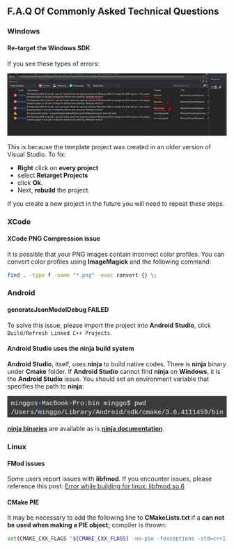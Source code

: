 ## F.A.Q Of Commonly Asked Technical Questions

### Windows
#### Re-target the Windows SDK
If you see these types of errors:

  ![](re-target-errors.jpeg)

This is because the template project was created in an older version of Visual Studio. To fix:

  * **Right** click on **every project**
  * select **Retarget Projects**
  * click **Ok**. 
  * Next, **rebuild** the project.

If you create a new project in the future you will need to repeat these steps.

### XCode
#### XCode PNG Compression issue
It is possible that your PNG images contain incorrect color profiles. You can
convert color profiles using __ImageMagick__ and the following
command:

   ```sh
   find . -type f -name "*.png" -exec convert {} \;
   ```

### Android
#### generateJsonModelDebug FAILED
To solve this issue, please import the project into __Android Studio__, click
`Build/Refresh Linked C++ Projects`.

#### Android Studio uses the __ninja__ build system
__Android Studio__, itself, uses __ninja__ to build native codes. There is __ninja__ binary under __Cmake__ folder. If __Android Studio__ cannot find __ninja__ on __Windows__, it is the __Android Studio__ issue. You should set an environment variable that specifies the path to __ninja__:

  ![](Android-Studio_cmake_ninja.png)

[__ninja binaries__](https://github.com/ninja-build/ninja/releases) are available as is [__ninja documentation__](https://ninja-build.org/).

### Linux
#### FMod issues
Some users report issues with __libfmod__. If you encounter issues, please reference this post: [Error while building for linux: libfmod.so.6](https://discuss.cocos2d-x.org/t/error-while-building-for-linux-libfmod-so-6/26553/31?u=doyoque)

#### CMake PIE
It may be necessary to add the following line to __CMakeLists.txt__ if a __can not be used when making a PIE object;__ compiler is thrown:
```sh
set(CMAKE_CXX_FLAGS "${CMAKE_CXX_FLAGS} -no-pie -fexceptions -std=c++11 -Wno-deprecated-declarations -Wno-reorder")
```


